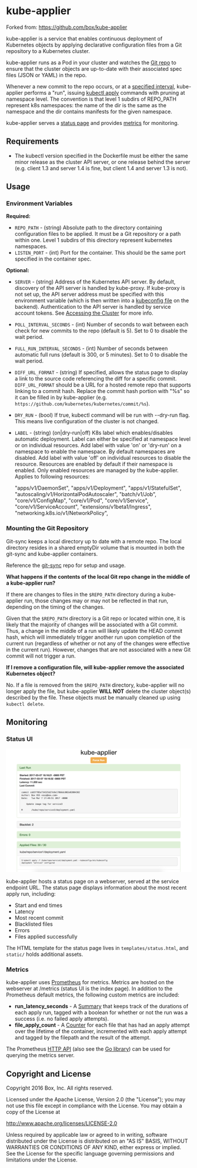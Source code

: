 # kube-applier

Forked from: https://github.com/box/kube-applier

kube-applier is a service that enables continuous deployment of Kubernetes objects by applying declarative configuration files from a Git repository to a Kubernetes cluster. 

kube-applier runs as a Pod in your cluster and watches the [Git repo](#mounting-the-git-repository) to ensure that the cluster objects are up-to-date with their associated spec files (JSON or YAML) in the repo.

Whenever a new commit to the repo occurs, or at a [specified interval](#run-interval), kube-applier performs a "run", issuing [kubectl apply](https://kubernetes.io/docs/user-guide/kubectl/v1.6/#apply) commands with pruning at namespace level. The convention is that level 1 subdirs of REPO_PATH represent k8s namespaces: the name of the dir is the same as the namespace and the dir contains manifests for the given namespace.

kube-applier serves a [status page](#status-ui) and provides [metrics](#metrics) for monitoring.

## Requirements

* The kubectl version specified in the Dockerfile must be either the same minor release as the cluster API server, or one release behind the server (e.g. client 1.3 and server 1.4 is fine, but client 1.4 and server 1.3 is not).

## Usage

### Environment Variables

**Required:**
* `REPO_PATH` - (string) Absolute path to the directory containing configuration files to be applied. It must be a Git repository or a path within one. Level 1 subdirs of this directory represent kubernetes namespaces.
* `LISTEN_PORT` - (int) Port for the container. This should be the same port specified in the container spec.

**Optional:**
* `SERVER` - (string) Address of the Kubernetes API server. By default, discovery of the API server is handled by kube-proxy. If kube-proxy is not set up, the API server address must be specified with this environment variable (which is then written into a [kubeconfig file](http://kubernetes.io/docs/user-guide/kubeconfig-file/) on the backend). Authentication to the API server is handled by service account tokens. See [Accessing the Cluster](http://kubernetes.io/docs/user-guide/accessing-the-cluster/#accessing-the-api-from-a-pod) for more info.
* `POLL_INTERVAL_SECONDS` - (int) Number of seconds to wait between each check for new commits to the repo (default is 5). Set to 0 to disable the wait period.
* <a name="run-interval"></a>`FULL_RUN_INTERVAL_SECONDS` - (int) Number of seconds between automatic full runs (default is 300, or 5 minutes). Set to 0 to disable the wait period.
* `DIFF_URL_FORMAT` - (string) If specified, allows the status page to display a link to the source code referencing the diff for a specific commit. `DIFF_URL_FORMAT` should be a URL for a hosted remote repo that supports linking to a commit hash. Replace the commit hash portion with "%s" so it can be filled in by kube-applier (e.g. `https://github.com/kubernetes/kubernetes/commit/%s`).
* `DRY_RUN` - (bool) If true, kubectl command will be run with --dry-run flag. This means live configuration of the cluster is not changed.
* `LABEL` - (string) (on|dry-run|off)  K8s label which enables/disables automatic deployment. Label can either be specified at namespace level or on individual resources. Add label with value 'on' or 'dry-run' on a namespace to enable the namespace. By default namespaces are disabled. Add label with value 'off' on individual resources to disable the resource. Resources are enabled by default if their namespace is enabled. Only enabled resources are managed by the kube-applier. Applies to following resources:

	"apps/v1/DaemonSet",
	"apps/v1/Deployment",
	"apps/v1/StatefulSet",
	"autoscaling/v1/HorizontalPodAutoscaler",
	"batch/v1/Job",
	"core/v1/ConfigMap",
	"core/v1/Pod",
	"core/v1/Service",
	"core/v1/ServiceAccount",
	"extensions/v1beta1/Ingress",
	"networking.k8s.io/v1/NetworkPolicy",

### Mounting the Git Repository

Git-sync keeps a local directory up to date with a remote repo. The local directory resides in a shared emptyDir volume that is mounted in both the git-sync and kube-applier containers.

Reference the [git-sync](https://github.com/kubernetes/git-sync) repo for setup and usage.

**What happens if the contents of the local Git repo change in the middle of a kube-applier run?**

If there are changes to files in the `$REPO_PATH` directory during a kube-applier run, those changes may or may not be reflected in that run, depending on the timing of the changes. 

Given that the `$REPO_PATH` directory is a Git repo or located within one, it is likely that the majority of changes will be associated with a Git commit. Thus, a change in the middle of a run will likely update the HEAD commit hash, which will immediately trigger another run upon completion of the current run (regardless of whether or not any of the changes were effective in the current run). However, changes that are not associated with a new Git commit will not trigger a run.

**If I remove a configuration file, will kube-applier remove the associated Kubernetes object?**

No. If a file is removed from the `$REPO_PATH` directory, kube-applier will no longer apply the file, but kube-applier **WILL NOT** delete the cluster object(s) described by the file. These objects must be manually cleaned up using `kubectl delete`.

## Monitoring
### Status UI
![screenshot](https://github.com/box/kube-applier/raw/master/static/img/status_page_screenshot.png "Status Page Screenshot")

kube-applier hosts a status page on a webserver, served at the service endpoint URL. The status page displays information about the most recent apply run, including:
* Start and end times
* Latency
* Most recent commit
* Blacklisted files
* Errors
* Files applied successfully

The HTML template for the status page lives in `templates/status.html`, and `static/` holds additional assets.

### Metrics
kube-applier uses [Prometheus](https://github.com/prometheus/client_golang) for metrics. Metrics are hosted on the webserver at /metrics (status UI is the index page). In addition to the Prometheus default metrics, the following custom metrics are included:
* **run_latency_seconds** - A [Summary](https://godoc.org/github.com/prometheus/client_golang/prometheus#Summary) that keeps track of the durations of each apply run, tagged with a boolean for whether or not the run was a success (i.e. no failed apply attempts).
* **file_apply_count** - A [Counter](https://godoc.org/github.com/prometheus/client_golang/prometheus#Counter) for each file that has had an apply attempt over the lifetime of the container, incremented with each apply attempt and tagged by the filepath and the result of the attempt.

The Prometheus [HTTP API](https://prometheus.io/docs/querying/api/) (also see the [Go library](https://github.com/prometheus/client_golang/tree/master/api/prometheus)) can be used for querying the metrics server.

## Copyright and License

Copyright 2016 Box, Inc. All rights reserved.

Licensed under the Apache License, Version 2.0 (the "License");
you may not use this file except in compliance with the License.
You may obtain a copy of the License at

   http://www.apache.org/licenses/LICENSE-2.0

Unless required by applicable law or agreed to in writing, software
distributed under the License is distributed on an "AS IS" BASIS,
WITHOUT WARRANTIES OR CONDITIONS OF ANY KIND, either express or implied.
See the License for the specific language governing permissions and
limitations under the License.
